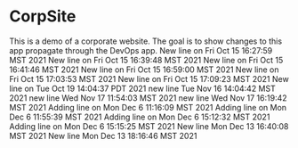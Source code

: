 # CorpSite

This is a demo of a corporate website. The goal is to show changes to this app propagate through the DevOps app.
New line on Fri Oct 15 16:27:59 MST 2021
New line on Fri Oct 15 16:39:48 MST 2021
New line on Fri Oct 15 16:41:46 MST 2021
New line on Fri Oct 15 16:59:00 MST 2021
New line on Fri Oct 15 17:03:53 MST 2021
New line on Fri Oct 15 17:09:23 MST 2021
New line on Tue Oct 19 14:04:37 PDT 2021
new line Tue Nov 16 14:04:42 MST 2021
new line Wed Nov 17 11:54:03 MST 2021
new line Wed Nov 17 16:19:42 MST 2021
Adding line on Mon Dec  6 11:16:09 MST 2021
Adding line on Mon Dec  6 11:55:39 MST 2021
Adding line on Mon Dec  6 15:12:32 MST 2021
Adding line on Mon Dec  6 15:15:25 MST 2021
New line Mon Dec 13 16:40:08 MST 2021
New line Mon Dec 13 18:16:46 MST 2021
